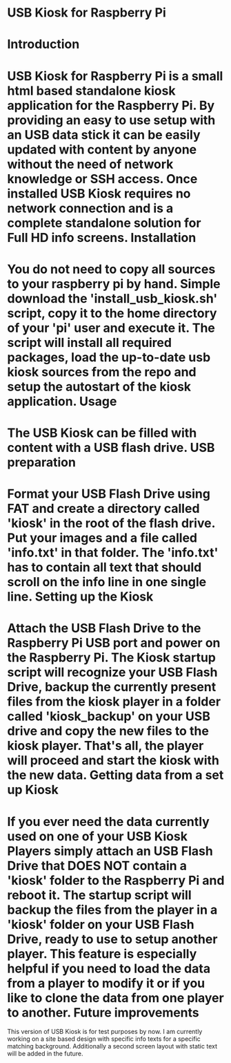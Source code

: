 USB Kiosk for Raspberry Pi
=========
Introduction
=====
USB Kiosk for Raspberry Pi is a small html based standalone kiosk application for the Raspberry Pi. By providing an easy to use setup with an USB data stick it can be easily updated with content by anyone without the need of network knowledge or SSH access.
Once installed USB Kiosk requires no network connection and is a complete standalone solution for Full HD info screens.
Installation
=====
You do not need to copy all sources to your raspberry pi by hand. Simple download the 'install_usb_kiosk.sh' script, copy it to the home directory of your 'pi' user and execute it. The script will install all required packages, load the up-to-date usb kiosk sources from the repo and setup the autostart of the kiosk application.
Usage
=====
The USB Kiosk can be filled with content with a USB flash drive.
USB preparation
===
Format your USB Flash Drive using FAT and create a directory called 'kiosk' in the root of the flash drive. Put your images and a file called 'info.txt' in that folder. The 'info.txt' has to contain all text that should scroll on the info line in one single line.
Setting up the Kiosk
===
Attach the USB Flash Drive to the Raspberry Pi USB port and power on the Raspberry Pi. The Kiosk startup script will recognize your USB Flash Drive, backup the currently present files from the kiosk player in a folder called 'kiosk_backup' on your USB drive and copy the new files to the kiosk player. That's all, the player will proceed and start the kiosk with the new data.
Getting data from a set up Kiosk
===
If you ever need the data currently used on one of your USB Kiosk Players simply attach an USB Flash Drive that DOES NOT contain a 'kiosk' folder to the Raspberry Pi and reboot it. The startup script will backup the files from the player in a 'kiosk' folder on your USB Flash Drive, ready to use to setup another player. This feature is especially helpful if you need to load the data from a player to modify it or if you like to clone the data from one player to another.
Future improvements
=====
This version of USB Kiosk is for test purposes by now. I am currently working on a site based design with specific info texts for a specific matching background. Additionally a second screen layout with static text will be added in the future.
